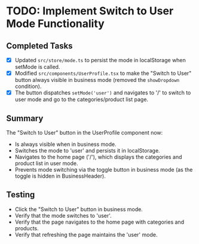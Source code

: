 # TODO: Implement Switch to User Mode Functionality

## Completed Tasks
- [x] Updated `src/store/mode.ts` to persist the mode in localStorage when setMode is called.
- [x] Modified `src/components/UserProfile.tsx` to make the "Switch to User" button always visible in business mode (removed the `showDropdown` condition).
- [x] The button dispatches `setMode('user')` and navigates to '/' to switch to user mode and go to the categories/product list page.

## Summary
The "Switch to User" button in the UserProfile component now:
- Is always visible when in business mode.
- Switches the mode to 'user' and persists it in localStorage.
- Navigates to the home page ('/'), which displays the categories and product list in user mode.
- Prevents mode switching via the toggle button in business mode (as the toggle is hidden in BusinessHeader).

## Testing
- Click the "Switch to User" button in business mode.
- Verify that the mode switches to 'user'.
- Verify that the page navigates to the home page with categories and products.
- Verify that refreshing the page maintains the 'user' mode.
